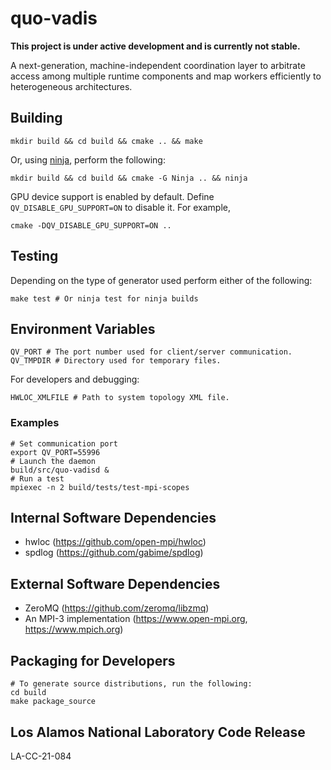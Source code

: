 # quo-vadis

**This project is under active development and is currently not stable.**

A next-generation, machine-independent coordination layer to arbitrate access
among multiple runtime components and map workers efficiently to heterogeneous
architectures.

## Building
```shell
mkdir build && cd build && cmake .. && make
```
Or, using [ninja](https://ninja-build.org/), perform the following:
```shell
mkdir build && cd build && cmake -G Ninja .. && ninja
```

GPU device support is enabled by default. Define `QV_DISABLE_GPU_SUPPORT=ON` to
disable it. For example,
```shell
cmake -DQV_DISABLE_GPU_SUPPORT=ON ..
```

## Testing
Depending on the type of generator used perform either of the following:
```shell
make test # Or ninja test for ninja builds
```

## Environment Variables
```shell
QV_PORT # The port number used for client/server communication.
QV_TMPDIR # Directory used for temporary files.
```

For developers and debugging:
```shell
HWLOC_XMLFILE # Path to system topology XML file.
```
### Examples
```shell
# Set communication port
export QV_PORT=55996
# Launch the daemon
build/src/quo-vadisd &
# Run a test
mpiexec -n 2 build/tests/test-mpi-scopes
```

## Internal Software Dependencies
* hwloc (https://github.com/open-mpi/hwloc)
* spdlog (https://github.com/gabime/spdlog)

## External Software Dependencies
* ZeroMQ (https://github.com/zeromq/libzmq)
* An MPI-3 implementation (https://www.open-mpi.org, https://www.mpich.org)

## Packaging for Developers
```shell
# To generate source distributions, run the following:
cd build
make package_source
```

## Los Alamos National Laboratory Code Release
LA-CC-21-084
